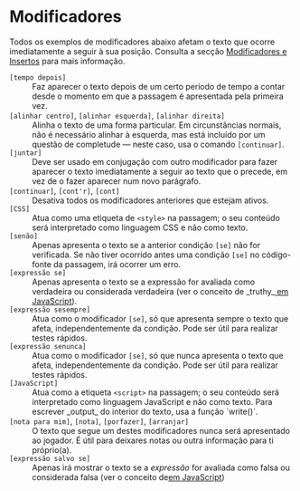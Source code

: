 # Modificadores

Todos os exemplos de modificadores abaixo afetam o texto que ocorre imediatamente a seguir à sua posição. Consulta a secção [Modificadores e Insertos][mods-inserts] para mais informação.

<dl>

<dt>
<code>[tempo depois]</code>
</dt>

<dd>
Faz aparecer o texto depois de um certo período de tempo a contar desde o momento em que a passagem é apresentada pela primeira vez.
</dd>

<dt>
<code>[alinhar centro]</code>, <code>[alinhar esquerda]</code>, <code>[alinhar direita]</code>
</dt>

<dd>
Alinha o texto de uma forma particular. Em circunstâncias normais, não é necessário alinhar à esquerda, mas está incluído por um questão de completude — neste caso, usa o comando <code>[continuar]</code>.
</dd>

<dt>
<code>[juntar]</code>
</dt>

<dd>
Deve ser usado em conjugação com outro modificador para fazer aparecer o texto imediatamente a seguir ao texto que o precede, em vez de o fazer aparecer num novo parágrafo.
</dd>

<dt>
<code>[continuar]</code>, <code>[cont'r]</code>, <code>[cont]</code>
</dt>

<dd>
Desativa todos os modificadores anteriores que estejam ativos.
</dd>

<dt>
<code>[CSS]</code>
</dt>

<dd>
Atua como uma etiqueta de <code>&lt;style&gt;</code> na passagem; o seu conteúdo será interpretado como linguagem CSS e não como texto.
</dd>

<dt>
<code>[senão]</code>
</dt>

<dd>
Apenas apresenta o texto se a anterior condição <code>[se]</code> não for verificada. Se não tiver ocorrido antes uma condição <code>[se]</code> no código-fonte da passagem, irá ocorrer um erro.
</dd>

<dt>
<code>[expressão se]</code>
</dt>

<dd>
Apenas apresenta o texto se a expressão for avaliada como verdadeira ou considerada verdadeira (ver o conceito de _truthy_<a href="https://developer.mozilla.org/en-US/docs/Glossary/Truthy"> em JavaScript</a>).
</dd>

<dt>
<code>[expressão sesempre]</code>
</dt>

<dd>
Atua como o modificador <code>[se]</code>, só que apresenta sempre o texto que afeta, independentemente da condição. Pode ser útil para realizar testes rápidos.
</dd>

<dt>
<code>[expressão senunca]</code>
</dt>

<dd>
Atua como o modificador <code>[se]</code>, só que nunca apresenta o texto que afeta, independentemente da condição. Pode ser útil para realizar testes rápidos.
</dd>

<dt>
<code>[JavaScript]</code>
</dt>

<dd>
Atua como a etiqueta <code>&lt;script&gt;</code> na passagem; o seu conteúdo será interpretado como linguagem JavaScript e não como texto. Para escrever _output_ do interior do texto, usa a função `write()`.
</dd>

<dt>
<code>[nota para mim]</code>, <code>[nota]</code>, <code>[porfazer]</code>, <code>[arranjar]</code>
</dt>

<dd>
O texto que segue um destes modificadores nunca será apresentado ao jogador. É útil para deixares notas ou outra informação para ti próprio(a).
</dd>

<dt>
<code>[expressão salvo se]</code>
</dt>

<dd>
Apenas irá mostrar o texto se a <i>expressão</i> for avaliada como falsa ou considerada falsa (ver o conceito de<a href="https://developer.mozilla.org/en-US/docs/Glossary">em JavaScript</a>)
</dd>
</dl>

[mods-inserts]: ../modifiers-and-inserts/index.md
